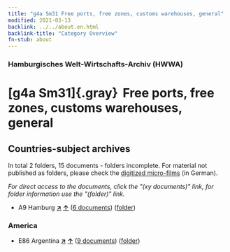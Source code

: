 ```yaml
---
title: "g4a Sm31 Free ports, free zones, customs warehouses, general"
modified: 2021-03-13
backlink: ../../about.en.html
backlink-title: "Category Overview"
fn-stub: about
---
```


### Hamburgisches Welt-Wirtschafts-Archiv (HWWA)

# [g4a Sm31]{.gray}&#8201; Free ports, free zones, customs warehouses, general&#160; 







## Countries-subject archives





In total 2 folders, 15 documents - folders incomplete.
For material not published as folders, please check the [digitized micro-films](/film/h1_sh.de.html) (in German).

_For direct access to the documents, click the "(xy documents)" link, for folder information use the "(folder)" link._


- A9 Hamburg [**&nearr;**](../../../geo/i/140905/about.en.html "Hamburg (all folders)") [**&uarr;**](../../../geo/about.en.html#A9 "Country category system") (<a href="https://pm20.zbw.eu/iiifview/folder/sh/140905,144557" title="about: Hamburg : Free ports, free zones, customs warehouses, general" target="_blank">6 documents</a>) ([folder](../../../../folder/sh/1409xx/140905/1445xx/144557/about.en.html))

### America

- E86 Argentina [**&nearr;**](../../../geo/i/141692/about.en.html "Argentina (all folders)") [**&uarr;**](../../../geo/about.en.html#E86 "Country category system") (<a href="https://pm20.zbw.eu/iiifview/folder/sh/141692,144557" title="about: Argentina : Free ports, free zones, customs warehouses, general" target="_blank">9 documents</a>) ([folder](../../../../folder/sh/1416xx/141692/1445xx/144557/about.en.html))








